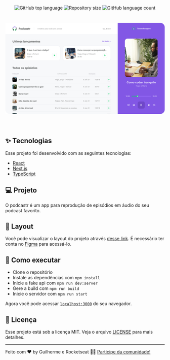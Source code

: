 <p align="center">
  <img alt="GitHub top language" src="https://img.shields.io/github/languages/top/manoguii/podcastr?color=blue">
  <img alt="Repository size" src="https://img.shields.io/github/repo-size/manoguii/podcastr?color=blue">
  <img alt="GitHub language count" src="https://img.shields.io/github/languages/count/manoguii/podcastr?color=blue">
</p>

<h1 align="center">
  <img alt="podcastr" title="podcastr" src="public/podcastr.png" />
</h1>

<br>

## ✨ Tecnologias

Esse projeto foi desenvolvido com as seguintes tecnologias:

- [React](https://reactjs.org)
- [Next.js](https://nextjs.org/)
- [TypeScript](https://www.typescriptlang.org/)

## 💻 Projeto

O podcastr é um app para reprodução de episódios em áudio do seu podcast favorito.

## 🔖 Layout

Você pode visualizar o layout do projeto através [desse link](https://www.figma.com/file/UwFEntsHpHYJlHNQAQr4gA/Podcastr/duplicate). É necessário ter conta no [Figma](http://figma.com/) para acessá-lo.

## 🚀 Como executar

- Clone o repositório
- Instale as dependências com `npm install`
- Inicie a fake api com `npm run dev:server`
- Gere a build com `npm run build`
- Inicie o servidor com `npm run start`

Agora você pode acessar [`localhost:3000`](http://localhost:3000) do seu navegador.

## 📄 Licença

Esse projeto está sob a licença MIT. Veja o arquivo [LICENSE](LICENSE.md) para mais detalhes.

---

Feito com ♥ by Guilherme e Rocketseat 👋🏻 [Participe da comunidade!](https://discordapp.com/invite/gCRAFhc)
